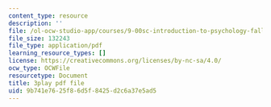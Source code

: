 ```yaml
---
content_type: resource
description: ''
file: /ol-ocw-studio-app/courses/9-00sc-introduction-to-psychology-fall-2011/9b741e7625f86d5f8425d2c6a37e5ad5_bihrpOS0qtY.pdf
file_size: 132243
file_type: application/pdf
learning_resource_types: []
license: https://creativecommons.org/licenses/by-nc-sa/4.0/
ocw_type: OCWFile
resourcetype: Document
title: 3play pdf file
uid: 9b741e76-25f8-6d5f-8425-d2c6a37e5ad5
---
```


